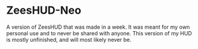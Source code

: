 # ZeesHUD-Neo
A version of ZeesHUD that was made in a week. It was meant for my own personal use and to never be shared with anyone. This version of my HUD is mostly unfinished, and will most likely never be.
